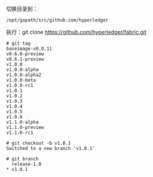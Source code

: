 切换目录到：
```
/opt/gopath/src/github.com/hyperledger
```

执行：git clone https://github.com/hyperledger/fabric.git


```
# git tag
baseimage-v0.0.11
v0.6.0-preview
v0.6.1-preview
v1.0.0
v1.0.0-alpha
v1.0.0-alpha2
v1.0.0-beta
v1.0.0-rc1
v1.0.1
v1.0.2
v1.0.3
v1.0.4
v1.0.5
v1.0.6
v1.1.0-alpha
v1.1.0-preview
v1.1.0-rc1

```


```
# git checkout -b v1.0.1
Switched to a new branch 'v1.0.1'
```


```
# git branch
  release-1.0
* v1.0.1
```
